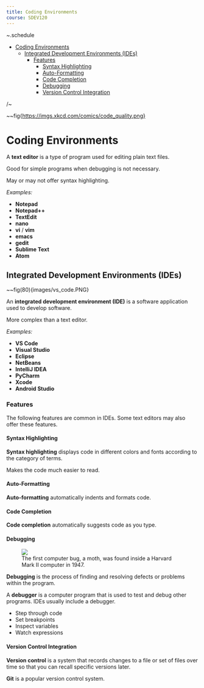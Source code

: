 ```yaml
---
title: Coding Environments
course: SDEV120
---
```


~.schedule

- [Coding Environments](#coding-environments)
  - [Integrated Development Environments (IDEs)](#integrated-development-environments-ides)
    - [Features](#features)
      - [Syntax Highlighting](#syntax-highlighting)
      - [Auto-Formatting](#auto-formatting)
      - [Code Completion](#code-completion)
      - [Debugging](#debugging)
      - [Version Control Integration](#version-control-integration)

/~

~~fig{https://imgs.xkcd.com/comics/code_quality.png}

# Coding Environments

A **text editor** is a type of program used for editing plain text files.

Good for simple programs when debugging is not necessary.

May or may not offer syntax highlighting.

_Examples:_

- **Notepad**
- **Notepad++**
- **TextEdit**
- **nano**
- **vi** / **vim**
- **emacs**
- **gedit**
- **Sublime Text**
- **Atom**

## Integrated Development Environments (IDEs)

~~fig(80){images/vs_code.PNG}

An **integrated development environment (IDE)** is a software application used to develop software.

More complex than a text editor.

_Examples:_

- **VS Code**
- **Visual Studio**
- **Eclipse**
- **NetBeans**
- **IntelliJ IDEA**
- **PyCharm**
- **Xcode**
- **Android Studio**

### Features

The following features are common in IDEs. Some text editors may also offer these features.

#### Syntax Highlighting

**Syntax highlighting** displays code in different colors and fonts according to the category of terms.

Makes the code much easier to read.

#### Auto-Formatting

**Auto-formatting** automatically indents and formats code.

#### Code Completion

**Code completion** automatically suggests code as you type.

#### Debugging

<figure>
    <span>
        <img src="https://images.nationalgeographic.org/image/upload/t_edhub_resource_key_image/v1638888858/EducationHub/photos/computer-bug.jpg" style="">
    </span>
    <figcaption>
        The first computer bug, a moth, was found inside a Harvard Mark II computer in 1947.
    </figcaption>
</figure>

**Debugging** is the process of finding and resolving defects or problems within the program.

A **debugger** is a computer program that is used to test and debug other programs. IDEs usually include a debugger.

- Step through code
- Set breakpoints
- Inspect variables
- Watch expressions

#### Version Control Integration

**Version control** is a system that records changes to a file or set of files over time so that you can recall specific versions later.

**Git** is a popular version control system.
